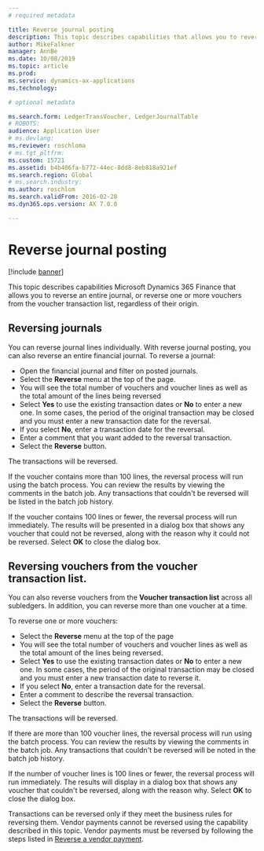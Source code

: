 ```yaml
---
# required metadata

title: Reverse journal posting
description: This topic describes capabilities that allows you to reverse vouchers from the voucher transaction list or from financial journals.  
author: MikeFalkner
manager: AnnBe
ms.date: 10/08/2019
ms.topic: article
ms.prod: 
ms.service: dynamics-ax-applications
ms.technology: 

# optional metadata

ms.search.form: LedgerTransVoucher, LedgerJournalTable
# ROBOTS: 
audience: Application User
# ms.devlang: 
ms.reviewer: roschloma
# ms.tgt_pltfrm: 
ms.custom: 15721
ms.assetid: b4b406fa-b772-44ec-8dd8-8eb818a921ef
ms.search.region: Global
# ms.search.industry: 
ms.author: roschlom
ms.search.validFrom: 2016-02-28
ms.dyn365.ops.version: AX 7.0.0

---
```


# Reverse journal posting

[!include [banner](../includes/banner.md)]

This topic describes capabilities Microsoft Dynamics 365 Finance that allows you to reverse an entire
journal, or reverse one or more vouchers from the voucher transaction list, regardless of their origin. 

## Reversing journals

You can reverse journal lines individually. With reverse journal posting, you can also reverse an entire financial journal. 
To reverse a journal: 

- Open the financial journal and filter on posted journals.
- Select the **Reverse** menu at the top of the page.
- You will see the total number of vouchers and voucher lines as well as the total amount of the lines being reversed
- Select **Yes** to use the existing transaction dates or **No** to enter a new one. In some cases, the period of the original transaction may be closed and you must enter a new transaction date for the reversal.
- If you select **No**, enter a transaction date for the reversal. 
- Enter a comment that you want added to the reversal transaction.
- Select the **Reverse** button.

The transactions will be reversed. 

If the voucher contains more than 100 lines, the reversal process will run using the batch process. You can review the results
by viewing the comments in the batch job. Any transactions that couldn't be reversed will be listed in the batch job history.

If the voucher contains 100 lines or fewer, the reversal process will run immediately. The results will be presented in a dialog box that shows any voucher that could not be reversed, along with the reason why it could not be reversed. Select **OK** to close the dialog box.

## Reversing vouchers from the voucher transaction list. 

You can also reverse vouchers from the **Voucher transaction list** across all subledgers. In addition, you can reverse more than one
voucher at a time. 

To reverse one or more vouchers: 

- Select the **Reverse** menu at the top of the page
- You will see the total number of vouchers and voucher lines as well as the total amount of the lines being reversed.
- Select **Yes** to use the existing transaction dates or **No** to enter a new one. In some cases, the period of the original transaction may be closed and you must enter a new transaction date to reverse it.
- If you select **No**, enter a transaction date for the reversal. 
- Enter a comment to describe the reversal transaction.
- Select the **Reverse** button.

The transactions will be reversed. 

If there are more than 100 voucher lines, the reversal process will run using the batch process. You can review the results
by viewing the comments in the batch job. Any transactions that couldn't be reversed will be noted in the batch job history.

If the number of voucher lines is 100 lines or fewer, the reversal process will run immediately. The results will display in a dialog box that shows any voucher that couldn't be reversed, along with the reason why. Select **OK** to close the dialog box.

Transactions can be reversed only if they meet the business rules for reversing them. Vendor payments cannot be reversed using the capability described in this topic. Vendor payments must be reversed by following the steps listed in [Reverse a vendor payment](https://docs.microsoft.com/dynamics365/finance/accounts-payable/reverse-vendor-payment).

